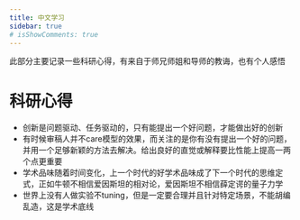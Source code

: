 ```yaml
---
title: 中文学习
sidebar: true
# isShowComments: true
---
```

此部分主要记录一些科研心得，有来自于师兄师姐和导师的教诲，也有个人感悟

# 科研心得

<ClientOnly>
<title-pv/>
</ClientOnly>

* 创新是问题驱动、任务驱动的，只有能提出一个好问题，才能做出好的创新
* 有时候审稿人并不care模型的效果，而关注的是你有没有提出一个好的问题，并用一个足够新颖的方法去解决。给出良好的直觉或解释要比性能上提高一两个点更重要
* 学术品味随着时间变化，上一个时代的好学术品味成了下一个时代的思维定式，正如牛顿不相信爱因斯坦的相对论，爱因斯坦不相信薛定谔的量子力学
* 世界上没有人做实验不tuning，但是一定要合理并且针对特定场景，不能胡编乱造，这是学术底线


<ClientOnly>
  <leave/>
</ClientOnly/>
